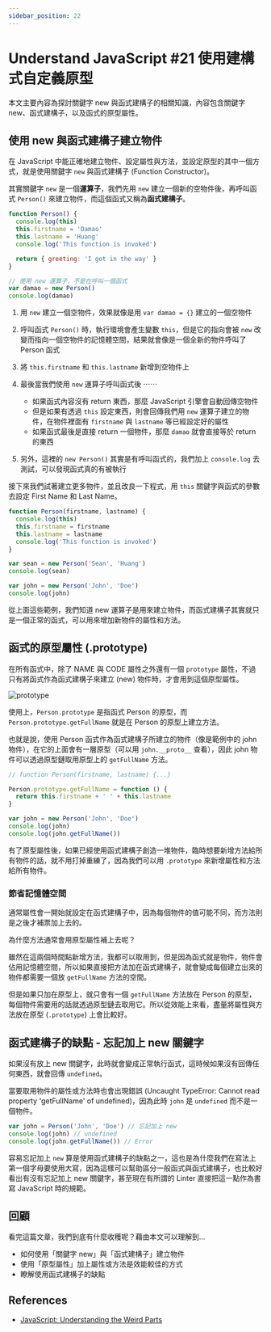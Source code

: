 ```yaml
---
sidebar_position: 22
---
```


# Understand JavaScript #21 使用建構式自定義原型

本文主要內容為探討關鍵字 new 與函式建構子的相關知識，內容包含關鍵字 new、函式建構子，以及函式的原型屬性。

## 使用 new 與函式建構子建立物件

在 JavaScript 中能正確地建立物件、設定屬性與方法，並設定原型的其中一個方式，就是使用關鍵字 `new` 與函式建構子 (Function Constructor)。

其實關鍵字 `new` 是一個**運算子**，我們先用 `new` 建立一個新的空物件後，再呼叫函式 `Person()` 來建立物件，而這個函式又稱為**函式建構子**。

```javascript
function Person() {
  console.log(this)
  this.firstname = 'Damao'
  this.lastname = 'Huang'
  console.log('This function is invoked')

  return { greeting: 'I got in the way' }
}

// 使用 new 運算子，不是在呼叫一個函式
var damao = new Person()
console.log(damao)
```

1. 用 `new` 建立一個空物件，效果就像是用 `var damao = {}` 建立的一個空物件
2. 呼叫函式 `Person()` 時，執行環境會產生變數 `this`，但是它的指向會被 `new` 改變而指向一個空物件的記憶體空間，結果就會像是一個全新的物件呼叫了 Person 函式
3. 將 `this.firstname` 和 `this.lastname` 新增到空物件上
4. 最後當我們使用 `new` 運算子呼叫函式後 ⋯⋯

   - 如果函式內容沒有 return 東西，那麼 JavaScript 引擎會自動回傳空物件
   - 但是如果有透過 `this` 設定東西，則會回傳我們用 `new` 運算子建立的物件，在物件裡面有 `firstname` 與 `lastname` 等已經設定好的屬性
   - 如果函式最後是直接 return 一個物件，那麼 `damao` 就會直接等於 return 的東西

5. 另外，這裡的 `new Person()` 其實是有呼叫函式的，我們加上 `console.log` 去測試，可以發現函式真的有被執行

接下來我們試著建立更多物件，並且改良一下程式，用 `this` 關鍵字與函式的參數去設定 First Name 和 Last Name。

```javascript
function Person(firstname, lastname) {
  console.log(this)
  this.firstname = firstname
  this.lastname = lastname
  console.log('This function is invoked')
}

var sean = new Person('Sean', 'Huang')
console.log(sean)

var john = new Person('John', 'Doe')
console.log(john)
```

從上面這些範例，我們知道 new 運算子是用來建立物件，而函式建構子其實就只是一個正常的函式，可以用來增加新物件的屬性和方法。

## 函式的原型屬性 (.prototype)

在所有函式中，除了 NAME 與 CODE 屬性之外還有一個 `prototype` 屬性，不過只有將函式作為函式建構子來建立 (new) 物件時，才會用到這個原型屬性。

![prototype](https://i.imgur.com/oz06Iq3.png)

使用上，`Person.prototype` 是指函式 Person 的原型，而 `Person.prototype.getFullName` 就是在 Person 的原型上建立方法。

也就是說，使用 Person 函式作為函式建構子所建立的物件（像是範例中的 john 物件），在它的上面會有一層原型（可以用 `john.__proto__` 查看），因此 john 物件可以透過原型鏈取用原型上的 `getFullName` 方法。

```javascript
// function Person(firstname, lastname) {...}

Person.prototype.getFullName = function () {
  return this.firstname + ' ' + this.lastname
}

var john = new Person('John', 'Doe')
console.log(john)
console.log(john.getFullName())
```

有了原型屬性後，如果已經使用函式建構子創造一堆物件，臨時想要新增方法給所有物件的話，就不用打掉重練了，因為我們可以用 `.prototype` 來新增屬性和方法給所有物件。

### 節省記憶體空間

通常屬性會一開始就設定在函式建構子中，因為每個物件的值可能不同，而方法則是之後才補票加上去的。

為什麼方法通常會用原型屬性補上去呢？

雖然在這兩個時間點新增方法，我都可以取用到，但是因為函式就是物件，物件會佔用記憶體空間，所以如果直接把方法加在函式建構子，就會變成每個建立出來的物件都需要一個放 `getFullName` 方法的空間。

但是如果只加在原型上，就只會有一個 `getFullName` 方法放在 Person 的原型，每個物件需要用的話就透過原型鏈去取用它。所以從效能上來看，盡量將屬性與方法放在原型 (`.prototype`) 上會比較好。

## 函式建構子的缺點 - 忘記加上 new 關鍵字

如果沒有放上 new 關鍵字，此時就會變成正常執行函式，這時候如果沒有回傳任何東西，就會回傳 `undefined`。

當要取用物件的屬性或方法時也會出現錯誤 (Uncaught TypeError: Cannot read property 'getFullName' of undefined)，因為此時 `john` 是 `undefined` 而不是一個物件。

```javascript
var john = Person('John', 'Doe') // 忘記加上 new
console.log(john) // undefined
console.log(john.getFullName()) // Error
```

容易忘記加上 `new` 算是使用函式建構子的缺點之一，這也是為什麼我們在寫法上第一個字母要使用大寫，因為這樣可以幫助區分一般函式與函式建構子，也比較好看出有沒有忘記加上 new 關鍵字，甚至現在有所謂的 Linter 直接把這一點作為書寫 JavaScript 時的規範。

## 回顧

看完這篇文章，我們到底有什麼收穫呢？藉由本文可以理解到…

- 如何使用「關鍵字 new」與「函式建構子」建立物件
- 使用「原型屬性」加上屬性或方法是效能較佳的方式
- 瞭解使用函式建構子的缺點

## References

- [JavaScript: Understanding the Weird Parts](https://www.udemy.com/course/understand-javascript/)
